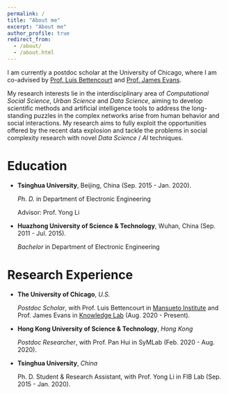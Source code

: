 ```yaml
---
permalink: /
title: "About me"
excerpt: "About me"
author_profile: true
redirect_from: 
  - /about/
  - /about.html
---
```


I am currently a postdoc scholar at the University of Chicago, where I am co-advised by [Prof. Luis Bettencourt](https://voices.uchicago.edu/luisbettencourt/) and [Prof. James Evans](https://sociology.uchicago.edu/directory/james-evans).

My research interests lie in the interdisciplinary area of *Computational Social Science*, *Urban Science* and *Data Science*, aiming to develop scientific methods and artificial intelligence tools to address the long-standing puzzles in the complex networks arise from human behavior and social interactions. My research aims to fully exploit the opportunities offered by the recent data explosion and tackle the problems in social complexity research with novel *Data Science* / *AI* techniques. 



# Education

- **Tsinghua University**, Beijing, China (Sep. 2015 - Jan. 2020).

  *Ph. D.* in Department of Electronic Engineering

  Advisor: Prof. Yong Li

- **Huazhong University of Science & Technology**, Wuhan, China (Sep. 2011 - Jul. 2015).

  *Bachelor* in Department of Electronic Engineering

  

# Research Experience

- **The University of Chicago**, *U.S.*

  *Postdoc Scholar*, with Prof. Luis Bettencourt in [Mansueto Institute](https://miurban.uchicago.edu/) and Prof. James Evans in [Knowledge Lab](https://www.knowledgelab.org/) (Aug. 2020 - Present).

- **Hong Kong University of Science & Technology**, *Hong Kong*

  *Postdoc Researcher*, with Prof. Pan Hui in SyMLab (Feb. 2020 - Aug. 2020).

- **Tsinghua University**, *China*

  Ph. D. Student & Research  Assistant, with Prof. Yong Li in FIB Lab (Sep. 2015 - Jan. 2020).

